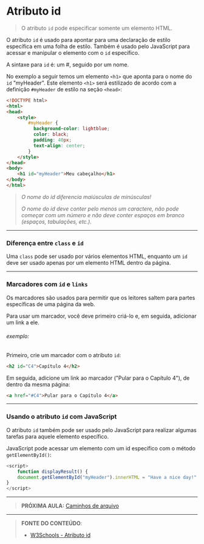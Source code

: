 # Atributo id

> O atributo `id` pode especificar somente um elemento HTML.
>

O atributo `id` é usado para apontar para uma declaração de estilo específica em uma folha de estilo. Também é usado pelo JavaScript para acessar e manipular o elemento com o `id` específico.

A sintaxe para `id` é: um #, seguido por um nome.

No exemplo a seguir temos um elemento  `<h1>` que aponta para o nome do `id` "myHeader". Este elemento `<h1>` será estilizado de acordo com a definição  `#myHeader` de estilo na seção `<head>`:

``` html
<!DOCTYPE html>
<html>
<head>
    <style>
        #myHeader {
          background-color: lightblue;
          color: black;
          padding: 40px;
          text-align: center;
        }
    </style>
</head>
<body>
    <h1 id="myHeader">Meu cabeçalho</h1>
</body>
</html>
```

> *O nome do id diferencia maiúsculas de minúsculas!*
>
> *O nome do id deve conter pelo menos um caractere, não pode começar com um número e não deve conter espaços em branco (espaços, tabulações, etc.).*

---

### Diferença entre `class` e `id`

Uma `class` pode ser usado por vários elementos HTML, enquanto um `id` deve ser usado apenas por um elemento HTML dentro da página.

---

### Marcadores com `id` e `links`

Os marcadores são usados para permitir que os leitores saltem para partes específicas de uma página da web.

Para usar um marcador, você deve primeiro criá-lo e, em seguida, adicionar um link a ele.

###### exemplo:

Primeiro, crie um marcador com o atributo `id`:

```` html
<h2 id="C4">Capítulo 4</h2>
````

Em seguida, adicione um link ao marcador ("Pular para o Capítulo 4"), de dentro da mesma página:

```` html
<a href="#C4">Pular para o Capítulo 4</a>
````

---

### Usando o atributo `id` com JavaScript

O atributo `id` também pode ser usado pelo JavaScript para realizar algumas tarefas para aquele elemento específico.

JavaScript pode acessar um elemento com um id específico com o método `getElementById()`:

``` javascript
<script>
    function displayResult() {
    document.getElementById("myHeader").innerHTML = "Have a nice day!";
}
</script>
```

---

> **PRÓXIMA AULA:** [Caminhos de arquivo ](../2.11-caminhos-arquivos)

***


> **FONTE DO CONTEÚDO**:
>
> - [W3Schools - Atributo id](https://www.w3schools.com/html/html_id.asp)

